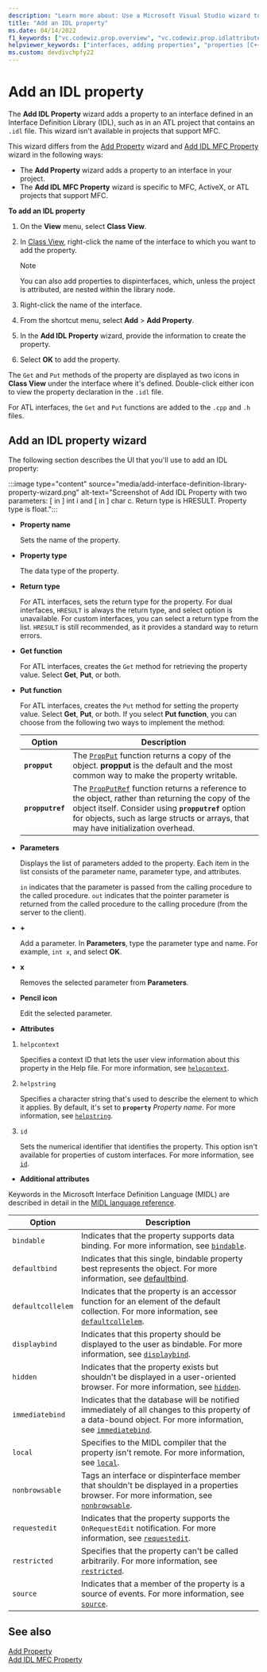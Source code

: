 ```yaml
---
description: "Learn more about: Use a Microsoft Visual Studio wizard to add an IDL property to an IDL interface in your project"
title: "Add an IDL property"
ms.date: 04/14/2022
f1_keywords: ["vc.codewiz.prop.overview", "vc.codewiz.prop.idlattributes"]
helpviewer_keywords: ["interfaces, adding properties", "properties [C++], adding to interfaces", "names, add property wizard", "IDL attributes", "stock properties, about stock properties", "stock properties"]
ms.custom: devdivchpfy22
---
```

# Add an IDL property

The **Add IDL Property** wizard adds a property to an interface defined in an Interface Definition Library (IDL), such as in an ATL project that contains an `.idl` file. This wizard isn't available in projects that support MFC.

This wizard differs from the [Add Property](adding-a-property-visual-cpp.md) wizard and [Add IDL MFC Property](../mfc/reference/add-interface-definition-library-mfc-property-wizard.md) wizard in the following ways:
- The **Add Property** wizard adds a property to an interface in your project.
- The **Add IDL MFC Property** wizard is specific to MFC, ActiveX, or ATL projects that support MFC.

**To add an IDL property**

1. On the **View** menu, select **Class View**.

1. In [Class View](/visualstudio/ide/viewing-the-structure-of-code), right-click the name of the interface to which you want to add the property.

   > [!NOTE]
   > You can also add properties to dispinterfaces, which, unless the project is attributed, are nested within the library node.

1. Right-click the name of the interface.

1. From the shortcut menu, select **Add** > **Add Property**.

1. In the **Add IDL Property** wizard, provide the information to create the property.

1. Select **OK** to add the property.

The `Get` and `Put` methods of the property are displayed as two icons in **Class View** under the interface where it's defined. Double-click either icon to view the property declaration in the `.idl` file.

For ATL interfaces, the `Get` and `Put` functions are added to the `.cpp` and `.h` files.

## Add an IDL property wizard

The following section describes the UI that you'll use to add an IDL property:

:::image type="content" source="media/add-interface-definition-library-property-wizard.png" alt-text="Screenshot of Add IDL Property with two parameters: [ in ] int i and [ in ] char c. Return type is HRESULT. Property type is float.":::

- **Property name**

  Sets the name of the property.

- **Property type**

  The data type of the property.

- **Return type**

  For ATL interfaces, sets the return type for the property.
  For dual interfaces, `HRESULT` is always the return type, and select option is unavailable.
  For custom interfaces, you can select a return type from the list. `HRESULT` is still recommended, as it provides a standard way to return errors.

- **Get function**

  For ATL interfaces, creates the `Get` method for retrieving the property value. Select **Get**, **Put**, or both.

- **Put function**

  For ATL interfaces, creates the `Put` method for setting the property value. Select **Get**, **Put**, or both. If you select **Put function**, you can choose from the following two ways to implement the method:

  |Option|Description|
  |------------|-----------------|
  |**`propput`**|The [`PropPut`](../windows/attributes/propput.md) function returns a copy of the object. **propput** is the default and the most common way to make the property writable.|
  |**`propputref`**|The [`PropPutRef`](../windows/attributes/propputref.md) function returns a reference to the object, rather than returning the copy of the object itself. Consider using **`propputref`** option for objects, such as large structs or arrays, that may have initialization overhead.|

- **Parameters**

  Displays the list of parameters added to the property. Each item in the list consists of the parameter name, parameter type, and attributes.

  `in` indicates that the parameter is passed from the calling procedure to the called procedure.
  `out` indicates that the pointer parameter is returned from the called procedure to the calling procedure (from the server to the client).

- **+**

  Add a parameter. In **Parameters**, type the parameter type and name. For example, `int x`, and select **OK**.

- **x**

  Removes the selected parameter from **Parameters**.

- **Pencil icon**

  Edit the selected parameter.

- **Attributes**

1. `helpcontext`

    Specifies a context ID that lets the user view information about this property in the Help file. For more information, see [`helpcontext`](/windows/win32/Midl/helpcontext).

1. `helpstring`

    Specifies a character string that's used to describe the element to which it applies. By default, it's set to **`property`**&nbsp;*Property&nbsp;name*. For more information, see [`helpstring`](/windows/win32/Midl/helpstring).

1. `id`

    Sets the numerical identifier that identifies the property. This option isn't available for properties of custom interfaces. For more information, see [`id`](/windows/win32/Midl/id).

- **Additional attributes**

Keywords in the Microsoft Interface Definition Language (MIDL) are described in detail in the [MIDL language reference](/windows/win32/midl/midl-language-reference.md).

  |Option|Description|
  |------------|-----------------|
  |`bindable`|Indicates that the property supports data binding. For more information, see [`bindable`](/windows/win32/Midl/bindable).|
  |`defaultbind`|Indicates that this single, bindable property best represents the object. For more information, see [defaultbind](/windows/win32/Midl/defaultbind).|
  |`defaultcollelem`|Indicates that the property is an accessor function for an element of the default collection. For more information, see [`defaultcollelem`](/windows/win32/Midl/defaultcollelem).|
  |`displaybind`|Indicates that this property should be displayed to the user as bindable. For more information, see [`displaybind`](/windows/win32/Midl/displaybind).|
  |`hidden`|Indicates that the property exists but shouldn't be displayed in a user-oriented browser. For more information, see [`hidden`](/windows/win32/Midl/hidden).|
  |`immediatebind`|Indicates that the database will be notified immediately of all changes to this property of a data-bound object. For more information, see [`immediatebind`](/windows/win32/Midl/immediatebind).|
  |`local`|Specifies to the MIDL compiler that the property isn't remote. For more information, see [`local`](/windows/win32/Midl/local).|
  |`nonbrowsable`|Tags an interface or dispinterface member that shouldn't be displayed in a properties browser. For more information, see [`nonbrowsable`](/windows/win32/Midl/nonbrowsable).|
  |`requestedit`|Indicates that the property supports the `OnRequestEdit` notification. For more information, see [`requestedit`](/windows/win32/Midl/requestedit).|
  |`restricted`|Specifies that the property can't be called arbitrarily. For more information, see [`restricted`](/windows/win32/Midl/restricted).|
  |`source`|Indicates that a member of the property is a source of events. For more information, see [`source`](/windows/win32/Midl/source).|

## **See also**

[Add Property](adding-a-property-visual-cpp.md)\
[Add IDL MFC Property](../mfc/reference/add-interface-definition-library-mfc-property-wizard.md)
